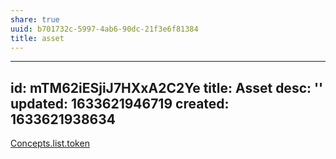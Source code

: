 ```yaml
---
share: true
uuid: b701732c-5997-4ab6-90dc-21f3e6f81384
title: asset
---
```

---
id: mTM62iESjiJ7HXxA2C2Ye
title: Asset
desc: ''
updated: 1633621946719
created: 1633621938634
---
[Concepts.list.token](/undefined)
